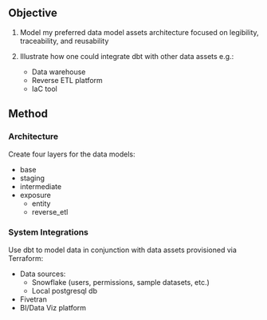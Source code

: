 
## Objective

1. Model my preferred data model assets architecture focused on legibility, traceability, and reusability

2. Illustrate how one could integrate dbt with other data assets e.g.:
    * Data warehouse
    * Reverse ETL platform
    * IaC tool


## Method

### Architecture
Create four layers for the data models:
* base
* staging
* intermediate
* exposure
    * entity
    * reverse_etl


### System Integrations
Use dbt to model data in conjunction with data assets provisioned via Terraform:
* Data sources: 
    * Snowflake (users, permissions, sample datasets, etc.)
    * Local postgresql db
* Fivetran
* BI/Data Viz platform
